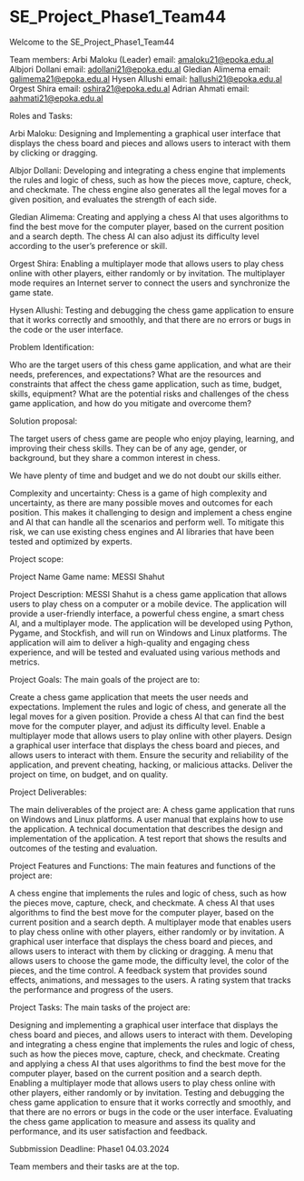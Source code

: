 # SE_Project_Phase1_Team44
Welcome to the SE_Project_Phase1_Team44

Team members: Arbi Maloku (Leader) email: amaloku21@epoka.edu.al 
Albjori Dollani email: adollani21@epoka.edu.al 
Gledian Alimema email: galimema21@epoka.edu.al 
Hysen Allushi email: hallushi21@epoka.edu.al 
Orgest Shira email: oshira21@epoka.edu.al
Adrian Ahmati email: aahmati21@epoka.edu.al

Roles and Tasks:

Arbi Maloku: Designing and Implementing a graphical user interface that displays the chess board and pieces and allows users to interact with them by clicking or dragging.

Albjor Dollani: Developing and integrating a chess engine that implements the rules and logic of chess, such as how the pieces move, capture, check, and checkmate. The chess engine also generates all the legal moves for a given position, and evaluates the strength of each side.

Gledian Alimema: Creating and applying a chess AI that uses algorithms to find the best move for the computer player, based on the current position and a search depth. The chess AI can also adjust its difficulty level according to the user’s preference or skill.

Orgest Shira: Enabling a multiplayer mode that allows users to play chess online with other players, either randomly or by invitation. The multiplayer mode requires an Internet server to connect the users and synchronize the game state.

Hysen Allushi: Testing and debugging the chess game application to ensure that it works correctly and smoothly, and that there are no errors or bugs in the code or the user interface.

Problem Identification:

Who are the target users of this chess game application, and what are their needs, preferences, and expectations?
What are the resources and constraints that affect the chess game application, such as time, budget, skills, equipment?
What are the potential risks and challenges of the chess game application, and how do you mitigate and overcome them?

Solution proposal:

The target users of chess game are people who enjoy playing, learning, and improving their chess skills. They can be of any age, gender, or background, but they share a common interest in chess.

We have plenty of time and budget and we do not doubt our skills either.

Complexity and uncertainty: Chess is a game of high complexity and uncertainty, as there are many possible moves and outcomes for each position. This makes it challenging to design and implement a chess engine and AI that can handle all the scenarios and perform well. To mitigate this risk, we can use existing chess engines and AI libraries that have been tested and optimized by experts.

Project scope:

Project Name Game name: MESSI Shahut

Project Description: MESSI Shahut is a chess game application that allows users to play chess on a computer or a mobile device. The application will provide a user-friendly interface, a powerful chess engine, a smart chess AI, and a multiplayer mode. The application will be developed using Python, Pygame, and Stockfish, and will run on Windows and Linux platforms. The application will aim to deliver a high-quality and engaging chess experience, and will be tested and evaluated using various methods and metrics.

Project Goals: 
The main goals of the project are to:

Create a chess game application that meets the user needs and expectations.
Implement the rules and logic of chess, and generate all the legal moves for a given position.
Provide a chess AI that can find the best move for the computer player, and adjust its difficulty level.
Enable a multiplayer mode that allows users to play online with other players.
Design a graphical user interface that displays the chess board and pieces, and allows users to interact with them.
Ensure the security and reliability of the application, and prevent cheating, hacking, or malicious attacks.
Deliver the project on time, on budget, and on quality.

Project Deliverables:

The main deliverables of the project are: 
A chess game application that runs on Windows and Linux platforms. A user manual that explains how to use the application. A technical documentation that describes the design and implementation of the application. A test report that shows the results and outcomes of the testing and evaluation.

Project Features and Functions:
The main features and functions of the project are:

A chess engine that implements the rules and logic of chess, such as how the pieces move, capture, check, and checkmate.
A chess AI that uses algorithms to find the best move for the computer player, based on the current position and a search depth.
A multiplayer mode that enables users to play chess online with other players, either randomly or by invitation.
A graphical user interface that displays the chess board and pieces, and allows users to interact with them by clicking or dragging.
A menu that allows users to choose the game mode, the difficulty level, the color of the pieces, and the time control.
A feedback system that provides sound effects, animations, and messages to the users.
A rating system that tracks the performance and progress of the users.

Project Tasks: 
The main tasks of the project are:

Designing and implementing a graphical user interface that displays the chess board and pieces, and allows users to interact with them.
Developing and integrating a chess engine that implements the rules and logic of chess, such as how the pieces move, capture, check, and checkmate.
Creating and applying a chess AI that uses algorithms to find the best move for the computer player, based on the current position and a search depth.
Enabling a multiplayer mode that allows users to play chess online with other players, either randomly or by invitation.
Testing and debugging the chess game application to ensure that it works correctly and smoothly, and that there are no errors or bugs in the code or the user interface.
Evaluating the chess game application to measure and assess its quality and performance, and its user satisfaction and feedback.

Subbmission Deadline: 
Phase1 04.03.2024

Team members and their tasks are at the top.
